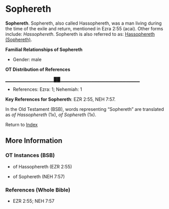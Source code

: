 # Sophereth
**Sophereth**. 
Sophereth, also called Hassophereth, was a man living during the time of the exile and return, mentioned in Ezra 2:55 (acai). 
Other forms include: 
*Hassophereth*. 
Sophereth is also referred to as: 
[Hassophereth (Sophereth)](Hassophereth.md). 




**Familial Relationships of Sophereth**


* Gender: male


**OT Distribution of References**

▁▁▁▁▁▁▁▁▁▁▁▁▁▁██▁▁▁▁▁▁▁▁▁▁▁▁▁▁▁▁▁▁▁▁▁▁▁
* References: Ezra: 1; Nehemiah: 1



**Key References for Sophereth**: 
EZR 2:55, NEH 7:57. 


In the Old Testament (BSB), words representing “Sophereth” are translated as 
*of Hassophereth* (1x), *of Sophereth* (1x). 




Return to [Index](00-Index.md)

## More Information

### OT Instances (BSB)

* of Hassophereth (EZR 2:55)

* of Sophereth (NEH 7:57)



### References (Whole Bible)

* EZR 2:55; NEH 7:57



